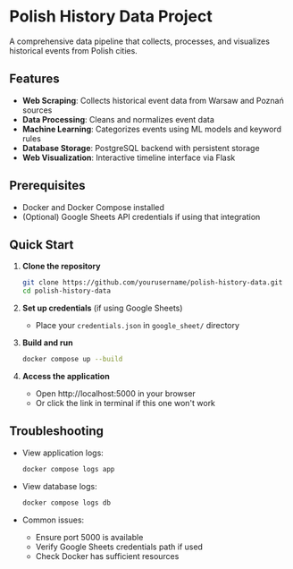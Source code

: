 # Polish History Data Project

A comprehensive data pipeline that collects, processes, and visualizes historical events from Polish cities.


## Features

- **Web Scraping**: Collects historical event data from Warsaw and Poznań sources
- **Data Processing**: Cleans and normalizes event data
- **Machine Learning**: Categorizes events using ML models and keyword rules
- **Database Storage**: PostgreSQL backend with persistent storage
- **Web Visualization**: Interactive timeline interface via Flask

## Prerequisites

- Docker and Docker Compose installed
- (Optional) Google Sheets API credentials if using that integration

## Quick Start

1. **Clone the repository**
   ```bash
   git clone https://github.com/yourusername/polish-history-data.git
   cd polish-history-data
   ```

2. **Set up credentials** (if using Google Sheets)
   - Place your `credentials.json` in `google_sheet/` directory

3. **Build and run**
   ```bash
   docker compose up --build
   ```

4. **Access the application**
   - Open http://localhost:5000 in your browser
   - Or click the link in terminal if this one won't work 

## Troubleshooting

- View application logs:
  ```bash
  docker compose logs app
  ```
  
- View database logs:
  ```bash
  docker compose logs db
  ```

- Common issues:
  - Ensure port 5000 is available
  - Verify Google Sheets credentials path if used
  - Check Docker has sufficient resources
